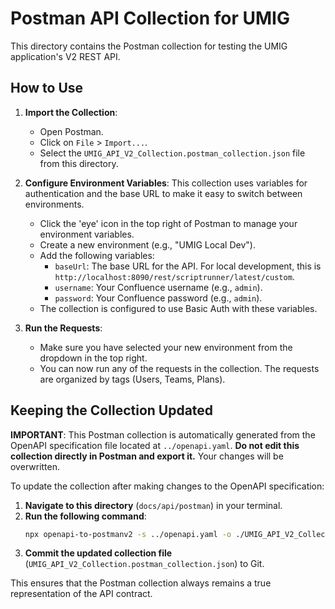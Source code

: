 # Postman API Collection for UMIG

This directory contains the Postman collection for testing the UMIG application's V2 REST API.

## How to Use

1. **Import the Collection**:
    * Open Postman.
    * Click on `File` > `Import...`.
    * Select the `UMIG_API_V2_Collection.postman_collection.json` file from this directory.

2. **Configure Environment Variables**:
    This collection uses variables for authentication and the base URL to make it easy to switch between environments.

    * Click the 'eye' icon in the top right of Postman to manage your environment variables.
    * Create a new environment (e.g., "UMIG Local Dev").
    * Add the following variables:
        * `baseUrl`: The base URL for the API. For local development, this is `http://localhost:8090/rest/scriptrunner/latest/custom`.
        * `username`: Your Confluence username (e.g., `admin`).
        * `password`: Your Confluence password (e.g., `admin`).
    * The collection is configured to use Basic Auth with these variables.

3. **Run the Requests**:
    * Make sure you have selected your new environment from the dropdown in the top right.
    * You can now run any of the requests in the collection. The requests are organized by tags (Users, Teams, Plans).

## Keeping the Collection Updated

**IMPORTANT**: This Postman collection is automatically generated from the OpenAPI specification file located at `../openapi.yaml`. **Do not edit this collection directly in Postman and export it.** Your changes will be overwritten.

To update the collection after making changes to the OpenAPI specification:

1. **Navigate to this directory** (`docs/api/postman`) in your terminal.
2. **Run the following command**:
    ```bash
    npx openapi-to-postmanv2 -s ../openapi.yaml -o ./UMIG_API_V2_Collection.postman_collection.json -p -O folderStrategy=Tags
    ```
3. **Commit the updated collection file** (`UMIG_API_V2_Collection.postman_collection.json`) to Git.

This ensures that the Postman collection always remains a true representation of the API contract.